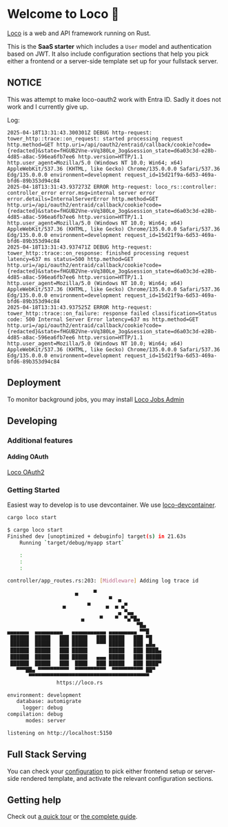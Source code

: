 # Welcome to Loco :train:

[Loco](https://loco.rs) is a web and API framework running on Rust.

This is the **SaaS starter** which includes a `User` model and authentication based on JWT.
It also include configuration sections that help you pick either a frontend or a server-side template set up for your fullstack server.

## NOTICE

This was attempt to make loco-oauth2 work with Entra ID. Sadly it does not work and I currently give up.

Log:

```shell
2025-04-18T13:31:43.300301Z DEBUG http-request: tower_http::trace::on_request: started processing request http.method=GET http.uri=/api/oauth2/entraid/callback/cookie?code={redacted}&state=fHGUB2Vne-vVq380Le_3og&session_state=d6a03c3d-e28b-4d85-a8ac-596ea6fb7ee6 http.version=HTTP/1.1 http.user_agent=Mozilla/5.0 (Windows NT 10.0; Win64; x64) AppleWebKit/537.36 (KHTML, like Gecko) Chrome/135.0.0.0 Safari/537.36 Edg/135.0.0.0 environment=development request_id=15d21f9a-6d53-469a-bfd6-89b353d94c84
2025-04-18T13:31:43.937273Z ERROR http-request: loco_rs::controller: controller_error error.msg=internal server error error.details=InternalServerError http.method=GET http.uri=/api/oauth2/entraid/callback/cookie?code={redacted}&state=fHGUB2Vne-vVq380Le_3og&session_state=d6a03c3d-e28b-4d85-a8ac-596ea6fb7ee6 http.version=HTTP/1.1 http.user_agent=Mozilla/5.0 (Windows NT 10.0; Win64; x64) AppleWebKit/537.36 (KHTML, like Gecko) Chrome/135.0.0.0 Safari/537.36 Edg/135.0.0.0 environment=development request_id=15d21f9a-6d53-469a-bfd6-89b353d94c84
2025-04-18T13:31:43.937471Z DEBUG http-request: tower_http::trace::on_response: finished processing request latency=637 ms status=500 http.method=GET http.uri=/api/oauth2/entraid/callback/cookie?code={redacted}&state=fHGUB2Vne-vVq380Le_3og&session_state=d6a03c3d-e28b-4d85-a8ac-596ea6fb7ee6 http.version=HTTP/1.1 http.user_agent=Mozilla/5.0 (Windows NT 10.0; Win64; x64) AppleWebKit/537.36 (KHTML, like Gecko) Chrome/135.0.0.0 Safari/537.36 Edg/135.0.0.0 environment=development request_id=15d21f9a-6d53-469a-bfd6-89b353d94c84
2025-04-18T13:31:43.937525Z ERROR http-request: tower_http::trace::on_failure: response failed classification=Status code: 500 Internal Server Error latency=637 ms http.method=GET http.uri=/api/oauth2/entraid/callback/cookie?code={redacted}&state=fHGUB2Vne-vVq380Le_3og&session_state=d6a03c3d-e28b-4d85-a8ac-596ea6fb7ee6 http.version=HTTP/1.1 http.user_agent=Mozilla/5.0 (Windows NT 10.0; Win64; x64) AppleWebKit/537.36 (KHTML, like Gecko) Chrome/135.0.0.0 Safari/537.36 Edg/135.0.0.0 environment=development request_id=15d21f9a-6d53-469a-bfd6-89b353d94c84
```

## Deployment

To monitor background jobs, you may install [Loco Jobs Admin](https://github.com/loco-rs/admin-jobs)

## Developing

### Additional features

#### Adding OAuth

[Loco OAuth2](https://github.com/yinho999/loco-oauth2)

### Getting Started

Easiest way to develop is to use devcontainer. We use [loco-devcontainer](https://github.com/loco-rs/loco-devcontainer).

```sh
cargo loco start
```

```sh
$ cargo loco start
Finished dev [unoptimized + debuginfo] target(s) in 21.63s
    Running `target/debug/myapp start`

    :
    :
    :

controller/app_routes.rs:203: [Middleware] Adding log trace id

                      ▄     ▀
                                 ▀  ▄
                  ▄       ▀     ▄  ▄ ▄▀
                                    ▄ ▀▄▄
                        ▄     ▀    ▀  ▀▄▀█▄
                                          ▀█▄
▄▄▄▄▄▄▄  ▄▄▄▄▄▄▄▄▄   ▄▄▄▄▄▄▄▄▄▄▄ ▄▄▄▄▄▄▄▄▄ ▀▀█
 ██████  █████   ███ █████   ███ █████   ███ ▀█
 ██████  █████   ███ █████   ▀▀▀ █████   ███ ▄█▄
 ██████  █████   ███ █████       █████   ███ ████▄
 ██████  █████   ███ █████   ▄▄▄ █████   ███ █████
 ██████  █████   ███  ████   ███ █████   ███ ████▀
   ▀▀▀██▄ ▀▀▀▀▀▀▀▀▀▀  ▀▀▀▀▀▀▀▀▀▀  ▀▀▀▀▀▀▀▀▀▀ ██▀
       ▀▀▀▀▀▀▀▀▀▀▀▀▀▀▀▀▀▀▀▀▀▀▀▀▀▀▀▀▀▀▀▀▀▀▀▀▀▀▀
                https://loco.rs

environment: development
   database: automigrate
     logger: debug
compilation: debug
      modes: server

listening on http://localhost:5150
```

## Full Stack Serving

You can check your [configuration](config/development.yaml) to pick either frontend setup or server-side rendered template, and activate the relevant configuration sections.


## Getting help

Check out [a quick tour](https://loco.rs/docs/getting-started/tour/) or [the complete guide](https://loco.rs/docs/getting-started/guide/).
